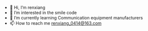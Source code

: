 - 👋 Hi, I’m renxiang
- 👀 I’m interested in the smile code
- 🌱 I’m currently learning Communication equipment manufacturers
- 📫 How to reach me renxiang_0414@163.com

<!---
renxiangde1998/renxiangde1998 is a ✨ special ✨ repository because its `README.md` (this file) appears on your GitHub profile.
You can click the Preview link to take a look at your changes.
--->
